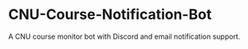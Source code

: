 # CNU-Course-Notification-Bot

A CNU course monitor bot with Discord and email notification support.
